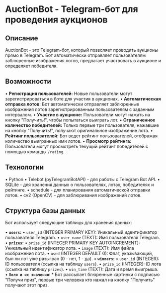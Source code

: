 # AuctionBot - Telegram-бот для проведения аукционов

## Описание

AuctionBot - это Telegram-бот, который позволяет проводить аукционы прямо в Telegram. Бот автоматически отправляет пользователям заблюренные изображения лотов, предлагает участвовать в аукционе и определяет победителя.

## Возможности

•   **Регистрация пользователей:** Новые пользователи могут зарегистрироваться в боте для участия в аукционах.
•   **Автоматическая отправка лотов:** Бот автоматически отправляет заблюренные изображения лотов зарегистрированным пользователям с заданным интервалом.
•   **Участие в аукционе:** Пользователи могут нажать на кнопку "Получить!", чтобы попытаться выиграть лот.
•   **Ограниченное количество победителей:** Только первые три пользователя, нажавшие на кнопку "Получить!", получают оригинальное изображение лота.
•   **Рейтинг пользователей:** Бот ведет рейтинг пользователей, отображая количество выигранных ими лотов.
•   **Просмотр рейтинга:** Пользователи могут просмотреть текущий рейтинг победителей с помощью команды `/rating`.

## Технологии

•   Python
•   Telebot (pyTelegramBotAPI) - для работы с Telegram Bot API.
•   SQLite - для хранения данных о пользователях, лотах, победителях и рейтинге.
•   schedule - для планирования автоматической отправки лотов.
•   cv2 (OpenCV) - для заблюривания изображений лотов.

## Структура базы данных

Бот использует следующие таблицы для хранения данных:

•   **`users`:**
    •   `user_id` (INTEGER PRIMARY KEY): Уникальный идентификатор пользователя Telegram.
    •   `user_name` (TEXT): Имя пользователя Telegram.
•   **`prizes`:**
    •   `prize_id` (INTEGER PRIMARY KEY AUTOINCREMENT): Уникальный идентификатор лота.
    •   `image` (TEXT): Имя файла изображения лота.
    •   `used` (INTEGER DEFAULT 0): Флаг, указывающий, был ли лот уже разыгран (0 - нет, 1 - да).
•   **`winners`:**
    •   `user_id` (INTEGER): ID пользователя (ссылка на таблицу `users`).
    •   `prize_id` (INTEGER): ID лота (ссылка на таблицу `prizes`).
    •   `win_time` (TEXT): Дата и время выигрыша.
•   **`Поля и их значения`**:
    * Бот рассылает блюренные картинки с подписью "Получи приз", первые три человека кто нажал на кнопку "Получить" получают этот приз.
